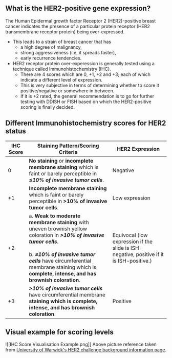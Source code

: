 ## What is the HER2-positive gene expression?
The Human Epidermal growth factor Receptor 2 (HER2)-positive breast cancer indicates the presence of a particular protein receptor (HER2 transmembrane receptor protein) being over-expressed.
- This leads to a strain of breast cancer that has 
	- a high degree of malignancy,
	- strong aggressiveness (i.e, it spreads faster),
	- early recurrence tendencies.
- HER2 receptor protein over-experession is generally tested using a technique called Immunohistochemistry (IHC).
	- There are 4 scores which are 0, +1, +2 and +3; each of which indicate a different level of expression.
	- This is very subjective in terms of determining whether to score it positive/negative or somewhere in between. 
	- If it is +2 rated, the general recommendation is to go for further testing with DDISH or FISH based on which the HER2-positive scoring is finally decided.

## Different Immunohistochemistry scores for HER2 status

| **IHC Score** | Staining Pattern/Scoring Criteria                                                                                                                                                                                                                                         | HER2 Expression                                                                          |
| ------------- | ------------------------------------------------------------------------------------------------------------------------------------------------------------------------------------------------------------------------------------------------------------------------- | ---------------------------------------------------------------------------------------- |
| 0             | **No staining** or **incomplete membrane staining** which is faint or barely perceptible in ***≤10% of invasive tumor cells***.                                                                                                                                           | Negative                                                                                 |
| +1            | **Incomplete membrane staining** which is faint or barely perceptible in **>10% of invasive tumor cells**.                                                                                                                                                                | Low expression                                                                           |
| +2            | a. **Weak to moderate membrane staining** with uneven brownish yellow coloration in ***>10% of invasive tumor cells***. <br><br>b. ***≤10% of invasive tumor cells*** have circumferential membrane staining which is **complete, intense, and has brownish coloration**. | Equivocal (low expression if the slide is ISH-negative, positive if it is ISH-positive.) |
| +3            | ***>10% of invasive tumor cells*** have circumferential membrane **staining which is complete, intense, and has brownish coloration**.                                                                                                                                    | Positive                                                                                 |
## Visual example for scoring levels
![[IHC Score Visualisation Example.png]]
Above picture reference taken from [University of Warwick's HER2 challenge background information page](https://warwick.ac.uk/fac/cross_fac/tia/data/her2contest/background).